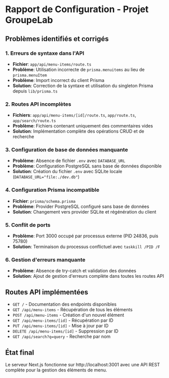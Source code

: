 # Rapport de Configuration - Projet GroupeLab

## Problèmes identifiés et corrigés

### 1. Erreurs de syntaxe dans l'API
- **Fichier**: `app/api/menu-items/route.ts`
- **Problème**: Utilisation incorrecte de `prisma.menuitems` au lieu de `prisma.menuItem`
- **Problème**: Import incorrect du client Prisma
- **Solution**: Correction de la syntaxe et utilisation du singleton Prisma depuis `lib/prisma.ts`

### 2. Routes API incomplètes
- **Fichiers**: `app/api/menu-items/[id]/route.ts`, `app/route.ts`, `app/search/route.ts`
- **Problème**: Fichiers contenant uniquement des commentaires vides
- **Solution**: Implémentation complète des opérations CRUD et de recherche

### 3. Configuration de base de données manquante
- **Problème**: Absence de fichier `.env` avec `DATABASE_URL`
- **Problème**: Configuration PostgreSQL sans base de données disponible
- **Solution**: Création du fichier `.env` avec SQLite locale (`DATABASE_URL="file:./dev.db"`)

### 4. Configuration Prisma incompatible
- **Fichier**: `prisma/schema.prisma`
- **Problème**: Provider PostgreSQL configuré sans base de données
- **Solution**: Changement vers provider SQLite et régénération du client

### 5. Conflit de ports
- **Problème**: Port 3000 occupé par processus externe (PID 24836, puis 75780)
- **Solution**: Terminaison du processus conflictuel avec `taskkill /PID /F`

### 6. Gestion d'erreurs manquante
- **Problème**: Absence de try-catch et validation des données
- **Solution**: Ajout de gestion d'erreurs complète dans toutes les routes API

## Routes API implémentées

- `GET /` - Documentation des endpoints disponibles
- `GET /api/menu-items` - Récupération de tous les éléments
- `POST /api/menu-items` - Création d'un nouvel élément
- `GET /api/menu-items/[id]` - Récupération par ID
- `PUT /api/menu-items/[id]` - Mise à jour par ID
- `DELETE /api/menu-items/[id]` - Suppression par ID
- `GET /api/search?q=query` - Recherche par nom

## État final

Le serveur Next.js fonctionne sur http://localhost:3001 avec une API REST complète pour la gestion des éléments de menu.
